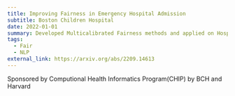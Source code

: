 ```yaml
---
title: Improving Fairness in Emergency Hospital Admission
subtitle: Boston Children Hospital
date: 2022-01-01
summary: Developed Multicalibrated Fairness methods and applied on Hospital admisison data
tags:
  - Fair
  - NLP
external_link: https://arxiv.org/abs/2209.14613
---
```

S﻿ponsored by Computional Health Informatics Program(CHIP) by BCH and Harvard
